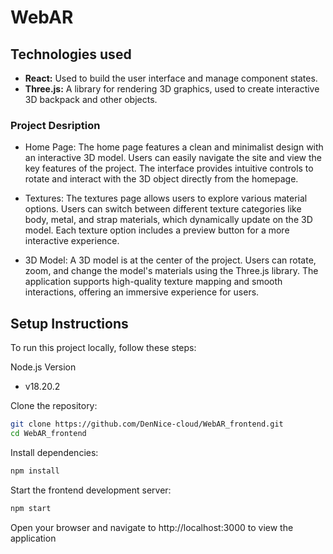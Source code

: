 # WebAR

## Technologies used
- **React:** Used to build the user interface and manage component states.
- **Three.js:** A library for rendering 3D graphics, used to create interactive 3D backpack and other objects.
  
### Project Desription
- Home Page:
The home page features a clean and minimalist design with an interactive 3D model. Users can easily navigate the site and view the key features of the project. The interface provides intuitive controls to rotate and interact with the 3D object directly from the homepage.

- Textures:
The textures page allows users to explore various material options. Users can switch between different texture categories like body, metal, and strap materials, which dynamically update on the 3D model. Each texture option includes a preview button for a more interactive experience.

- 3D Model:
A 3D model is at the center of the project. Users can rotate, zoom, and change the model's materials using the Three.js library. The application supports high-quality texture mapping and smooth interactions, offering an immersive experience for users.

## Setup Instructions
To run this project locally, follow these steps:

Node.js Version
- v18.20.2

Clone the repository:
```sh
git clone https://github.com/DenNice-cloud/WebAR_frontend.git
cd WebAR_frontend
```

Install dependencies:
```sh
npm install
```

Start the frontend development server:
```sh
npm start
```

Open your browser and navigate to http://localhost:3000 to view the application
